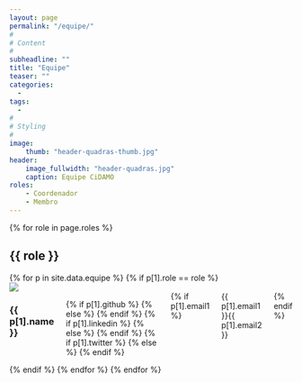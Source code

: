 ```yaml
---
layout: page
permalink: "/equipe/"
#
# Content
#
subheadline: ""
title: "Equipe"
teaser: ""
categories:
  -
tags:
  - 
#
# Styling
#
image:
    thumb: "header-quadras-thumb.jpg"
header:
    image_fullwidth: "header-quadras.jpg"
    caption: Equipe CiDAMO
roles:
    - Coordenador
    - Membro
---
```


{% for role in page.roles %}
<h2> {{ role }} </h2>
{% for p in site.data.equipe %}
{% if p[1].role == role %}
<div id="{{ p[0] }}" class="row membro t30">

<div class="small-4 columns">
<img class="membro-img card-img" src="{{ site.urlimg }}equipe/{{ p[1].img }}">
</div>

<div class="membro-body small-8 columns">
<h3> {{ p[1].name }} </h3>
<p class="card-text">
   {% if p[1].github %}
   <a href="https://github.com/{{ p[1].github }}" class="fa fa-github"></a>
   {% else %}
   <i class="fa fa-github fa-gray"></i>
   {% endif %}
   {% if p[1].linkedin %}
   <a href="https://linkedin.com/in/{{ p[1].linkedin }}" class="fa fa-linkedin"></a>
   {% else %}
   <i class="fa fa-linkedin fa-gray"></i>
   {% endif %}
   {% if p[1].twitter %}
   <a href="https://twitter.com/{{ p[1].twitter }}" class="fa fa-twitter"></a>
   {% else %}
   <i class="fa fa-twitter fa-gray"></i>
   {% endif %}
</p>
{% if p[1].email1 %}
<span class="email"> {{ p[1].email1 }}<i class="fa fa-at"></i>{{ p[1].email2 }} </span>
{% endif %}
</div>
</div>
{% endif %}
{% endfor %}
{% endfor %}
